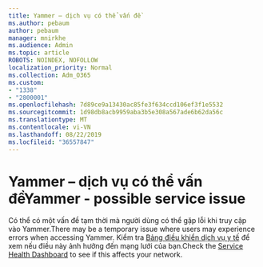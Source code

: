```yaml
---
title: Yammer – dịch vụ có thể vấn đề
ms.author: pebaum
author: pebaum
manager: mnirkhe
ms.audience: Admin
ms.topic: article
ROBOTS: NOINDEX, NOFOLLOW
localization_priority: Normal
ms.collection: Adm_O365
ms.custom:
- "1338"
- "2800001"
ms.openlocfilehash: 7d89ce9a13430ac85fe3f634ccd106ef3f1e5532
ms.sourcegitcommit: 1d98db8acb9959aba3b5e308a567ade6b62da56c
ms.translationtype: MT
ms.contentlocale: vi-VN
ms.lasthandoff: 08/22/2019
ms.locfileid: "36557847"
---
```

# <a name="yammer---possible-service-issue"></a><span data-ttu-id="c6a5b-102">Yammer – dịch vụ có thể vấn đề</span><span class="sxs-lookup"><span data-stu-id="c6a5b-102">Yammer - possible service issue</span></span>

<span data-ttu-id="c6a5b-103">Có thể có một vấn đề tạm thời mà người dùng có thể gặp lỗi khi truy cập vào Yammer.</span><span class="sxs-lookup"><span data-stu-id="c6a5b-103">There may be a temporary issue where users may experience errors when accessing Yammer.</span></span> <span data-ttu-id="c6a5b-104">Kiểm tra [Bảng điều khiển dịch vụ y tế](https://admin.microsoft.com/AdminPortal/Home#/servicehealth) để xem nếu điều này ảnh hưởng đến mạng lưới của bạn.</span><span class="sxs-lookup"><span data-stu-id="c6a5b-104">Check the [Service Health Dashboard](https://admin.microsoft.com/AdminPortal/Home#/servicehealth) to see if this affects your network.</span></span>
